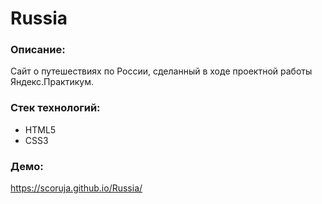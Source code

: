 # Russia


### Описание:
Сайт о путешествиях по России, сделанный в ходе проектной работы Яндекс.Практикум.

### Стек технологий:
* HTML5
* CSS3

### Демо:

https://scoruja.github.io/Russia/


